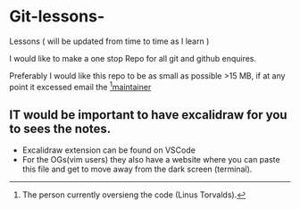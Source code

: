 # Git-lessons-
Lessons ( will be updated from time to time as I learn )

I would like to make a one stop Repo for all git and github enquires.

Preferably I would like this repo to be as small as possible >15 MB, if at any point it excessed email the [^1][maintainer](pakixakeka@gmail.com) 

## IT would be important to have excalidraw for you to sees the notes.

* Excalidraw extension can be found on VSCode 
* For the OGs(vim users) they also have a website where you can paste this file and get to move away from the dark screen (terminal).


[^1]:The person currently oversieng the code (Linus Torvalds).
 
